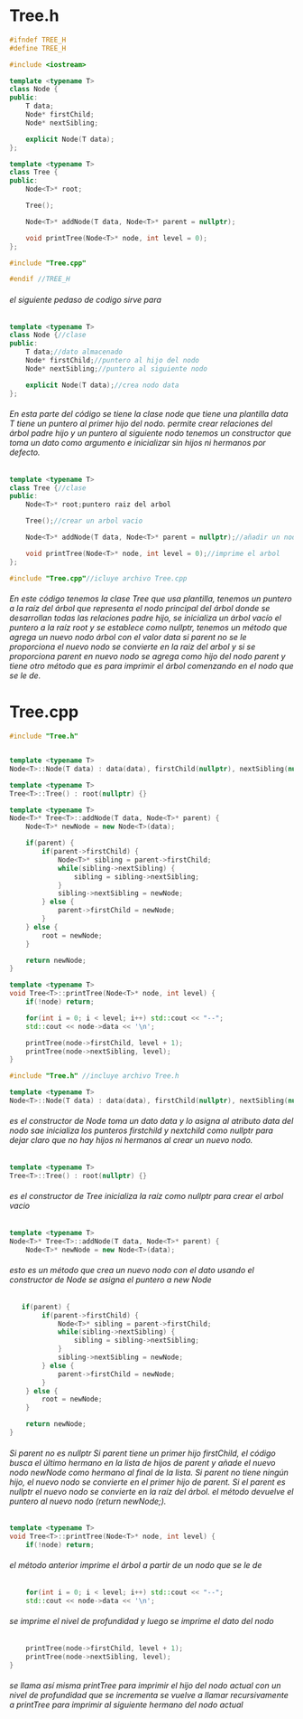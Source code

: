 # Tree.h

```c++
#ifndef TREE_H
#define TREE_H

#include <iostream>

template <typename T>
class Node {
public:
    T data;
    Node* firstChild;
    Node* nextSibling;

    explicit Node(T data);
};

template <typename T>
class Tree {
public:
    Node<T>* root;

    Tree();

    Node<T>* addNode(T data, Node<T>* parent = nullptr);

    void printTree(Node<T>* node, int level = 0);
};

#include "Tree.cpp"

#endif //TREE_H
```

###### el siguiente pedaso de codigo sirve para 

```c++
template <typename T>
class Node {//clase
public:
    T data;//dato almacenado
    Node* firstChild;//puntero al hijo del nodo
    Node* nextSibling;//puntero al siguiente nodo 

    explicit Node(T data);//crea nodo data
};
```

###### En esta parte del código se tiene la clase node que tiene una plantilla data T tiene un puntero al primer hijo del nodo. permite crear relaciones del árbol padre hijo y un puntero al siguiente nodo tenemos un constructor que toma un dato como argumento e inicializar sin hijos ni hermanos por defecto.

```c++
template <typename T>
class Tree {//clase
public:
    Node<T>* root;puntero raiz del arbol

    Tree();//crear un arbol vacio

    Node<T>* addNode(T data, Node<T>* parent = nullptr);//añadir un nodo con el dtao al arbol 

    void printTree(Node<T>* node, int level = 0);//imprime el arbol
};

#include "Tree.cpp"//icluye archivo Tree.cpp
```

###### En este código tenemos la clase Tree que usa plantilla, tenemos un puntero a la raíz del árbol que representa el nodo principal del árbol donde se desarrollan todas las relaciones padre hijo, se inicializa un árbol vacío el puntero a la raíz root  y se establece como nullptr, tenemos un método que agrega un nuevo nodo árbol con el valor data si parent no se le proporciona  el nuevo nodo se convierte en la raiz del arbol y si se proporciona parent en nuevo nodo se agrega como hijo del nodo parent y tiene otro método que es para imprimir el árbol comenzando en el nodo que se le de. 

# Tree.cpp

```c++
#include "Tree.h"


template <typename T>
Node<T>::Node(T data) : data(data), firstChild(nullptr), nextSibling(nullptr) {}

template <typename T>
Tree<T>::Tree() : root(nullptr) {}

template <typename T>
Node<T>* Tree<T>::addNode(T data, Node<T>* parent) {
    Node<T>* newNode = new Node<T>(data);

    if(parent) {
        if(parent->firstChild) {
            Node<T>* sibling = parent->firstChild;
            while(sibling->nextSibling) {
                sibling = sibling->nextSibling;
            }
            sibling->nextSibling = newNode;
        } else {
            parent->firstChild = newNode;
        }
    } else {
        root = newNode;
    }

    return newNode;
}

template <typename T>
void Tree<T>::printTree(Node<T>* node, int level) {
    if(!node) return;

    for(int i = 0; i < level; i++) std::cout << "--";
    std::cout << node->data << '\n';

    printTree(node->firstChild, level + 1);
    printTree(node->nextSibling, level);
}
```

```c++
#include "Tree.h" //incluye archivo Tree.h

template <typename T>
Node<T>::Node(T data) : data(data), firstChild(nullptr), nextSibling(nullptr) {}

```

###### es el constructor de Node toma un dato data y lo asigna al atributo data del nodo sae inicializa los punteros firstchild y nextchild  como nullptr para dejar claro que no hay hijos ni hermanos al crear un nuevo nodo.

```c++
template <typename T>
Tree<T>::Tree() : root(nullptr) {}
```

###### es el constructor de Tree inicializa la raíz como nullptr para crear el arbol vacio

```c++
template <typename T>
Node<T>* Tree<T>::addNode(T data, Node<T>* parent) {
    Node<T>* newNode = new Node<T>(data);
```

###### esto es un método que crea un nuevo nodo con el dato usando el constructor de Node se asigna el puntero a new Node

```c++
   if(parent) {
        if(parent->firstChild) {
            Node<T>* sibling = parent->firstChild;
            while(sibling->nextSibling) {
                sibling = sibling->nextSibling;
            }
            sibling->nextSibling = newNode;
        } else {
            parent->firstChild = newNode;
        }
    } else {
        root = newNode;
    }

    return newNode;
}
```

###### Si parent no es nullptr Si parent tiene un primer hijo firstChild, el código busca el último hermano en la lista de hijos de parent y añade el nuevo nodo newNode como hermano al final de la lista. Si parent no tiene ningún hijo, el nuevo nodo se convierte en el primer hijo de parent. Si el parent es nullptr el nuevo nodo se convierte en la raíz  del árbol.  el método devuelve el puntero al nuevo nodo (return newNode;).

```c++
template <typename T>
void Tree<T>::printTree(Node<T>* node, int level) {
    if(!node) return;
```

###### el método anterior imprime el árbol a partir de un nodo que se le de 

```c++
    for(int i = 0; i < level; i++) std::cout << "--";
    std::cout << node->data << '\n';

```

###### se imprime el nivel de profundidad y luego se imprime el dato del nodo 

```c++
    printTree(node->firstChild, level + 1);
    printTree(node->nextSibling, level);
}

```

###### se llama así misma printTree para imprimir el hijo del nodo actual con un nivel de profundidad que se incrementa se vuelve a llamar recursivamente a printTree  para imprimir al siguiente hermano del nodo actual 

